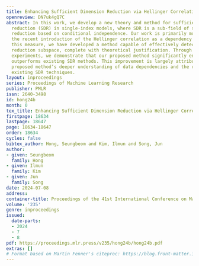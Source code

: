 ```yaml
---
title: Enhancing Sufficient Dimension Reduction via Hellinger Correlation
openreview: DN7uk4gQ7C
abstract: In this work, we develop a new theory and method for sufficient dimension
  reduction (SDR) in single-index models, where SDR is a sub-field of supervised dimension
  reduction based on conditional independence. Our work is primarily motivated by
  the recent introduction of the Hellinger correlation as a dependency measure. Utilizing
  this measure, we have developed a method capable of effectively detecting the dimension
  reduction subspace, complete with theoretical justification. Through extensive numerical
  experiments, we demonstrate that our proposed method significantly enhances and
  outperforms existing SDR methods. This improvement is largely attributed to our
  proposed method’s deeper understanding of data dependencies and the refinement of
  existing SDR techniques.
layout: inproceedings
series: Proceedings of Machine Learning Research
publisher: PMLR
issn: 2640-3498
id: hong24b
month: 0
tex_title: Enhancing Sufficient Dimension Reduction via Hellinger Correlation
firstpage: 18634
lastpage: 18647
page: 18634-18647
order: 18634
cycles: false
bibtex_author: Hong, Seungbeom and Kim, Ilmun and Song, Jun
author:
- given: Seungbeom
  family: Hong
- given: Ilmun
  family: Kim
- given: Jun
  family: Song
date: 2024-07-08
address:
container-title: Proceedings of the 41st International Conference on Machine Learning
volume: '235'
genre: inproceedings
issued:
  date-parts:
  - 2024
  - 7
  - 8
pdf: https://proceedings.mlr.press/v235/hong24b/hong24b.pdf
extras: []
# Format based on Martin Fenner's citeproc: https://blog.front-matter.io/posts/citeproc-yaml-for-bibliographies/
---
```

